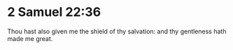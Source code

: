# 2 Samuel 22:36

Thou hast also given me the shield of thy salvation: and thy gentleness hath made me great.